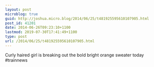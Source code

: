 ```yaml
---
layout: post
microblog: true
guid: http://joshua.micro.blog/2014/06/25/t481925595610107905.html
post_id: 41201
date: 2014-06-26T09:23:10+1100
lastmod: 2019-07-30T17:41:49+1100
type: post
url: /2014/06/25/t481925595610107905.html
---
```

Curly haired girl is breaking out the bold bright orange sweater today #trainnews
